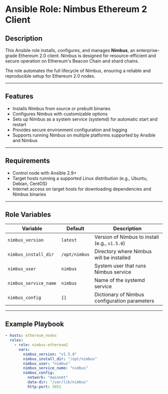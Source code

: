 # Ansible Role: Nimbus Ethereum 2 Client

## Description

This Ansible role installs, configures, and manages **Nimbus**, an enterprise-grade Ethereum 2.0 client. Nimbus is designed for resource-efficient and secure operation on Ethereum's Beacon Chain and shard chains.

The role automates the full lifecycle of Nimbus, ensuring a reliable and reproducible setup for Ethereum 2.0 nodes.

---

## Features

- Installs Nimbus from source or prebuilt binaries  
- Configures Nimbus with customizable options  
- Sets up Nimbus as a system service (systemd) for automatic start and restart  
- Provides secure environment configuration and logging  
- Supports running Nimbus on multiple platforms supported by Ansible and Nimbus  

---

## Requirements

- Control node with Ansible 2.9+  
- Target hosts running a supported Linux distribution (e.g., Ubuntu, Debian, CentOS)  
- Internet access on target hosts for downloading dependencies and Nimbus binaries  

---

## Role Variables

| Variable           | Default       | Description                                  |
|--------------------|---------------|----------------------------------------------|
| `nimbus_version`   | `latest`      | Version of Nimbus to install (e.g., `v1.5.0`) |
| `nimbus_install_dir` | `/opt/nimbus` | Directory where Nimbus will be installed     |
| `nimbus_user`      | `nimbus`     | System user that runs Nimbus service          |
| `nimbus_service_name` | `nimbus`    | Name of the systemd service                    |
| `nimbus_config`    | `{}`          | Dictionary of Nimbus configuration parameters |

---

## Example Playbook

```yaml
- hosts: ethereum_nodes
  roles:
    - role: nimbus-ethereum2
      vars:
        nimbus_version: "v1.5.0"
        nimbus_install_dir: "/opt/nimbus"
        nimbus_user: "nimbus"
        nimbus_service_name: "nimbus"
        nimbus_config:
          network: "mainnet"
          data-dir: "/var/lib/nimbus"
          http-port: 5052
